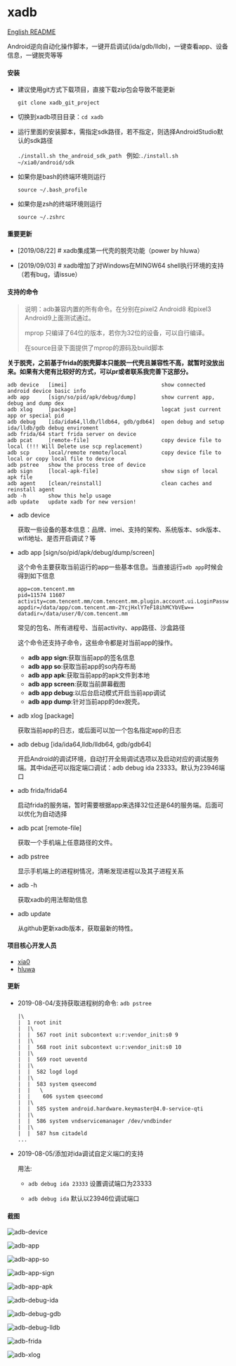 # xadb
[English README](./README-EN.md)



Android逆向自动化操作脚本，一键开启调试(ida/gdb/lldb)，一键查看app、设备信息，一键脱壳等等

#### 安装

- 建议使用git方式下载项目，直接下载zip包会导致不能更新

  `git clone xadb_git_project` 

- 切换到xadb项目目录：`cd xadb` 

- 运行里面的安装脚本，需指定sdk路径，若不指定，则选择AndroidStudio默认的sdk路径

  `./install.sh the_android_sdk_path ` 例如:`./install.sh ~/xia0/android/sdk`

- 如果你是bash的终端环境则运行

   `source ~/.bash_profile`

- 如果你是zsh的终端环境则运行

  `source ~/.zshrc`




#### 重要更新

- [2019/08/22] # xadb集成第一代壳的脱壳功能（power by hluwa）

- [2019/09/03] # xadb增加了对Windows在MINGW64 shell执行环境的支持（若有bug，请issue）

  

#### 支持的命令

> 说明：adb兼容内置的所有命令。在分别在pixel2 Android8 和pixel3 Android9上面测试通过。
>
> mprop 只编译了64位的版本，若你为32位的设备，可以自行编译。
>
> 在source目录下面提供了mprop的源码及build脚本

**关于脱壳，之前基于frida的脱壳脚本只能脱一代壳且兼容性不高，就暂时没放出来。如果有大佬有比较好的方式，可以pr或者联系我完善下这部分。**

```
adb device   [imei]                              show connected android device basic info
adb app      [sign/so/pid/apk/debug/dump]        show current app, debug and dump dex
adb xlog     [package]                           logcat just current app or special pid
adb debug    [ida/ida64,lldb/lldb64, gdb/gdb64]  open debug and setup ida/lldb/gdb debug enviroment
adb frida/64 start frida server on device
adb pcat     [remote-file]                       copy device file to local (!!! Will Delete use scp replacement)
adb scp      local/remote remote/local           copy device file to local or copy local file to device
adb pstree   show the process tree of device
adb sign     [local-apk-file]                    show sign of local apk file
adb agent    [clean/reinstall]                   clean caches and reinstall agent
adb -h       show this help usage
adb update   update xadb for new version!
```

- adb device 

  获取一些设备的基本信息：品牌、imei、支持的架构、系统版本、sdk版本、wifi地址、是否开启调试？等

- adb app [sign/so/pid/apk/debug/dump/screen]

  这个命令主要获取当前运行的app一些基本信息。当直接运行`adb app`时候会得到如下信息

  ```
  app=com.tencent.mm
  pid=11574 11607
  activity=com.tencent.mm/com.tencent.mm.plugin.account.ui.LoginPasswordUI
  appdir=/data/app/com.tencent.mm-2YcjHxlY7eF18ihMCYbVEw==
  datadir=/data/user/0/com.tencent.mm
  ```

  常见的包名、所有进程号、当前activity、app路径、沙盒路径

  这个命令还支持子命令，这些命令都是对当前app的操作。

  - **adb app sign**:获取当前app的签名信息
  - **adb app so**:获取当前app的so内存布局
  - **adb app apk**:获取当前app的apk文件到本地
  - **adb app screen**:获取当前屏幕截图
  - **adb app debug**:以后台启动模式开启当前app调试
  - **adb app dump**:针对当前app的dex脱壳。

- adb xlog [package]

  获取当前app的日志，或后面可以加一个包名指定app的日志

- adb debug [ida/ida64,lldb/lldb64, gdb/gdb64]

  开启Android的调试环境，自动打开全局调试选项以及启动对应的调试服务端。其中ida还可以指定端口调试：adb debug ida 23333。默认为23946端口

- adb frida/frida64

  启动frida的服务端，暂时需要根据app来选择32位还是64的服务端。后面可以优化为自动选择

- adb pcat  [remote-file] 

  获取一个手机端上任意路径的文件。

- adb pstree

  显示手机端上的进程树情况，清晰发现进程以及其子进程关系

- adb -h

  获取xadb的用法帮助信息

- adb update

  从github更新xadb版本，获取最新的特性。

  

#### 项目核心开发人员

- [xia0](https://github.com/4ch12dy)
- [hluwa](https://github.com/hluwa)



#### 更新

- 2019-08-04/支持获取进程树的命令: `adb pstree`

  ```
  |\
  |  1 root init
  |  |\
  |  |  567 root init subcontext u:r:vendor_init:s0 9
  |  |\
  |  |  568 root init subcontext u:r:vendor_init:s0 10
  |  |\
  |  |  569 root ueventd
  |  |\
  |  |  582 logd logd
  |  |\
  |  |  583 system qseecomd
  |  |   \
  |  |    606 system qseecomd
  |  |\
  |  |  585 system android.hardware.keymaster@4.0-service-qti
  |  |\
  |  |  586 system vndservicemanager /dev/vndbinder
  |  |\
  |  |  587 hsm citadeld
  ...
  ```

- 2019-08-05/添加对ida调试自定义端口的支持

  用法:

  - `adb debug ida 23333` 设置调试端口为23333

  - `adb debug ida` 默认以23946位调试端口

  


#### 截图

![adb-device](https://github.com/4ch12dy/xadb/blob/master/screenshot/adb-device.png?raw=true)



![adb-app](https://github.com/4ch12dy/xadb/blob/master/screenshot/adb-app.png?raw=true)



![adb-app-so](https://github.com/4ch12dy/xadb/blob/master/screenshot/adb-app-so.jpeg?raw=true)



![adb-app-sign](https://github.com/4ch12dy/xadb/blob/master/screenshot/adb-app-sign.png?raw=true)



![adb-app-apk](https://github.com/4ch12dy/xadb/blob/master/screenshot/adb-app-apk.png?raw=true)



![adb-debug-ida](https://github.com/4ch12dy/xadb/blob/master/screenshot/adb-debug-ida.jpeg?raw=true)



![adb-debug-gdb](https://github.com/4ch12dy/xadb/blob/master/screenshot/adb-debug-gdb.png?raw=true)



![adb-debug-lldb](https://github.com/4ch12dy/xadb/blob/master/screenshot/adb-debug-lldb.png?raw=true)



![adb-frida](https://github.com/4ch12dy/xadb/blob/master/screenshot/adb-frida.png?raw=true)



![adb-xlog](https://github.com/4ch12dy/xadb/blob/master/screenshot/adb-xlog.png?raw=true)



